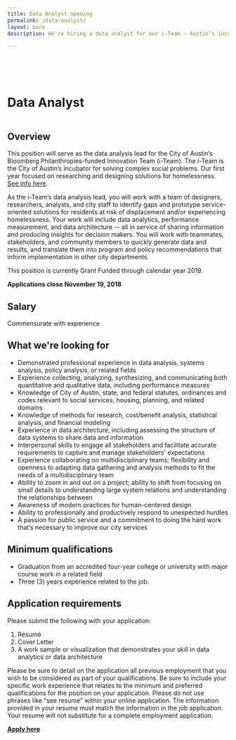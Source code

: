 ```yaml
---
title: Data Analyst opening
permalink: /data-analyst/
layout: bare
description: We're hiring a data analyst for our i-Team – Austin’s incubator for solving complex social problems.

---
```

<h1 style= "padding-top: 64px; padding-bottom: 18px;">  Data Analyst</h1>

## Overview

This position will serve as the data analysis lead for the City of Austin’s Bloomberg Philanthropies-funded Innovation Team (i-Team). The i-Team is the City of Austin’s incubator for solving complex social problems. Our first year focused on researching and designing solutions for homelessness. [See info here](https://www.bloomberg.org/program/government-innovation/innovation-teams).

As the i-Team’s data analysis lead, you will work with a team of designers, researchers, analysts, and city staff to identify gaps and prototype service-oriented solutions for residents at risk of displacement and/or experiencing homelessness. Your work will include data analytics, performance measurement, and data architecture -- all in service of sharing information and producing insights for decision makers. You will work with teammates, stakeholders, and community members to quickly generate data and results, and translate them into program and policy recommendations that inform implementation in other city departments. 

This position is currently Grant Funded through calendar year 2019.

**Applications close November 19, 2018**

## Salary		

Commensurate with experience

## What we're looking for

- Demonstrated professional experience in data analysis, systems analysis, policy analysis, or related fields
- Experience collecting, analyzing, synthesizing, and communicating both quantitative and qualitative data, including performance measures
- Knowledge of City of Austin, state, and federal statutes, ordinances and codes relevant to social services, housing, planning, and related domains
- Knowledge of methods for research, cost/benefit analysis, statistical analysis, and financial modeling
- Experience in data architecture, including assessing the structure of data systems to share data and information 
- Interpersonal skills to engage all stakeholders and facilitate accurate requirements to capture and manage stakeholders' expectations
- Experience collaborating on multidisciplinary teams; flexibility and openness to adapting data gathering and analysis methods to fit the needs of a multidisciplinary team
- Ability to zoom in and out on a project; ability to shift from focusing on small details to understanding large system relations and understanding the relationships between
- Awareness of modern practices for human-centered design
- Ability to professionally and productively respond to unexpected hurdles
- A passion for public service and a commitment to doing the hard work that’s necessary to improve our city services

## Minimum qualifications		

- Graduation from an accredited four-year college or university with major course work in a related field
- Three (3) years experience related to the job.

## Application requirements

Please submit the following with your application:
1. Résumé 
2. Cover Letter
3. A work sample or visualization that demonstrates your skill in data analytics or data architecture 

Please be sure to detail on the application all previous employment that you wish to be considered as part of your qualifications. Be sure to include your specific work experience that relates to the minimum and preferred qualifications for the position on your application. Please do not use phrases like “see resume” within your online application. The information provided in your resume must match the information in the job application. Your resume will not substitute for a complete employment application. 

**[Apply here](LINK)**
